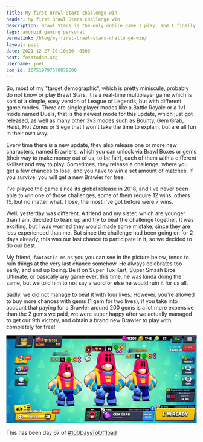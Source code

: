 ```yaml
---
title: My first Brawl Stars challenge win
header: My first Brawl Stars challenge win
description: Brawl Stars is the only mobile game I play, and I finally managed to win one of its special challenges, getting a pretty decent reward
tags: android gaming personal
permalink: /blog/my-first-brawl-stars-challenge-win/
layout: post
date: 2021-12-27 10:10:00 -0500
host: fosstodon.org
username: joel
com_id: 107519797670878600
---
```


So, most of my "target demographic", which is pretty miniscule, probably do not know or play Brawl Stars, it is a real-time multiplayer game which is sort of a simple, easy version of League of Legends, but with different game modes. There are single player modes like a Battle Royale or a 1v1 mode named Duels, that is the newest mode for this update, which just got released, as well as many other 3v3 modes such as Bounty, Gem Grab, Heist, Hot Zones or Siege that I won't take the time to explain, but are all fun in their own way. 

Every time there is a new update, they also release one or more new characters, named Brawlers, which you can unlock via Brawl Boxes or gems (their way to make money out of us, to be fair), each of them with a different skillset and way to play. Sometimes, they release a challenge, where you get a few chances to lose, and you have to win a set amount of matches. If you survive, you will get a new Brawler for free. 

I've played the game since its global release in 2018, and I've never been able to win one of those challenges, some of them require 12 wins, others 15, but no matter what, I lose, the most I've got before were 7 wins.

Well, yesterday was different. A friend and my sister, which are younger than I am, decided to team up and try to beat the challenge together. It was exciting, but I was worried they would made some mistake, since they are less experienced than me. But since the challenge had been going on for 2 days already, this was our last chance to participate in it, so we decided to do our best.

My friend, `fantastic ms` as you you can see in the picture below, tends to ruin things at the very last chance somehow. He always celebrates too early, and end up losing. Be it on Super Tux Kart, Super Smash Bros Ultimate, or basically any game ever, this time, he was kinda doing the same, but we  told him to not say a word or else he would ruin it for us all.

Sadly, we did not manage to beat it with four lives. However, you're allowed to buy more chances with gems (1 gem for two lives), if you take into account that paying for a Brawler around 200 gems is a lot more expensive than the 2 gems we paid, we were super happy after we actually managed to get our 9th victory, and obtain a brand new Brawler to play with, completely for free!

![Me and teammates showcasing our new Brawler](/assets/img/blogs/2021-12-27-brawl_win.jpg)

This has been day 67 of [#100DaysToOffload](https://100DaysToOffload.com)
